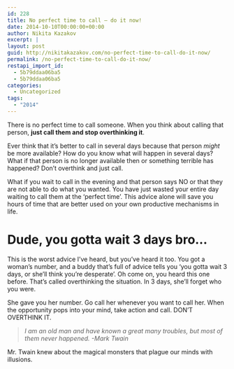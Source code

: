 ```yaml
---
id: 228
title: No perfect time to call — do it now!
date: 2014-10-10T00:00:00+00:00
author: Nikita Kazakov
excerpt: |
layout: post
guid: http://nikitakazakov.com/no-perfect-time-to-call-do-it-now/
permalink: /no-perfect-time-to-call-do-it-now/
restapi_import_id:
  - 5b79ddaa06ba5
  - 5b79ddaa06ba5
categories:
  - Uncategorized
tags:
  - "2014"
---
```


There is no perfect time to call someone. When you think about calling that person, **just call them and stop overthinking it**.

Ever think that it’s better to call in several days because that person _might_ be more available? How do you know what will happen in several days? What if that person is no longer available then or something terrible has happened? Don’t overthink and just call.

What if you wait to call in the evening and that person says NO or that they are not able to do what you wanted. You have just wasted your entire day waiting to call them at the ‘perfect time’. This advice alone will save you hours of time that are better used on your own productive mechanisms in life.

# Dude, you gotta wait 3 days bro…

This is the worst advice I’ve heard, but you’ve heard it too. You got a woman’s number, and a buddy that’s full of advice tells you ‘you gotta wait 3 days, or she’ll think you’re desperate’. Oh come on, you heard this one before. That’s called overthinking the situation. In 3 days, she’ll forget who you were.

She gave you her number. Go call her whenever you want to call her. When the opportunity pops into your mind, take action and call. DON’T OVERTHINK IT.

> _I am an old man and have known a great many troubles, but most of them never happened. -Mark Twain_

Mr. Twain knew about the magical monsters that plague our minds with illusions.